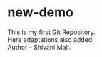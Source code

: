 # new-demo
This is my first Git Repository.
<br>
Here adaptations also added.
<br>
Author - Shivani Mali.
